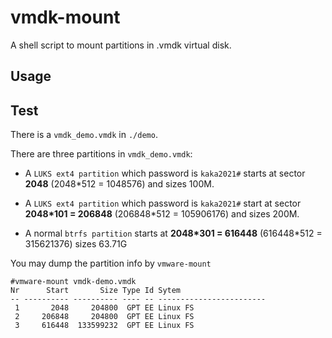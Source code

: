 # vmdk-mount

A shell script to mount partitions in .vmdk virtual disk.

## Usage

## Test

There is a `vmdk_demo.vmdk` in `./demo`.

There are three partitions in `vmdk_demo.vmdk`:

* A `LUKS ext4 partition` which password is `kaka2021#` starts at sector **2048** (2048*512 = 1048576) and sizes 100M.

* A `LUKS ext4 partition` which password is `kaka2021#` start at sector **2048\*101 = 206848** (206848*512 = 105906176) and sizes 200M.

* A normal `btrfs partition` starts at **2048\*301 = 616448** (616448*512 = 315621376) sizes 63.71G

You may dump the partition info by `vmware-mount`

```
#vmware-mount vmdk-demo.vmdk
Nr      Start       Size Type Id Sytem
-- ---------- ---------- ---- -- ------------------------
 1       2048     204800  GPT EE Linux FS
 2     206848     204800  GPT EE Linux FS
 3     616448  133599232  GPT EE Linux FS
```


